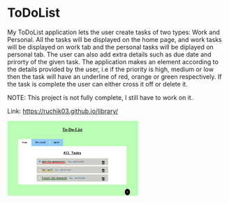 # ToDoList

 My ToDoList application lets the user create tasks of two types: Work and Personal.
 All the tasks will be displayed on the home page, and work tasks will be displayed 
 on work tab and the personal tasks will be diplayed on personal tab.
 The user can also add extra details such as due date and prirorty of the given task.
 The application makes an element according to the details provided by the user, i.e
 if the priority is high, medium or low then the task will have an underline of 
 red, orange or green respectively. If the task is complete the user can either 
 cross it off or delete it.

 NOTE: This project is not fully complete, I still have to work on it.
 
 Link: https://ruchik03.github.io/library/
 
  <img align="center" src = "dist/images/output.png" width = "300" >
